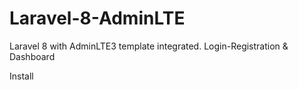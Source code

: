 # Laravel-8-AdminLTE
Laravel 8 with AdminLTE3 template integrated. Login-Registration & Dashboard

Install
